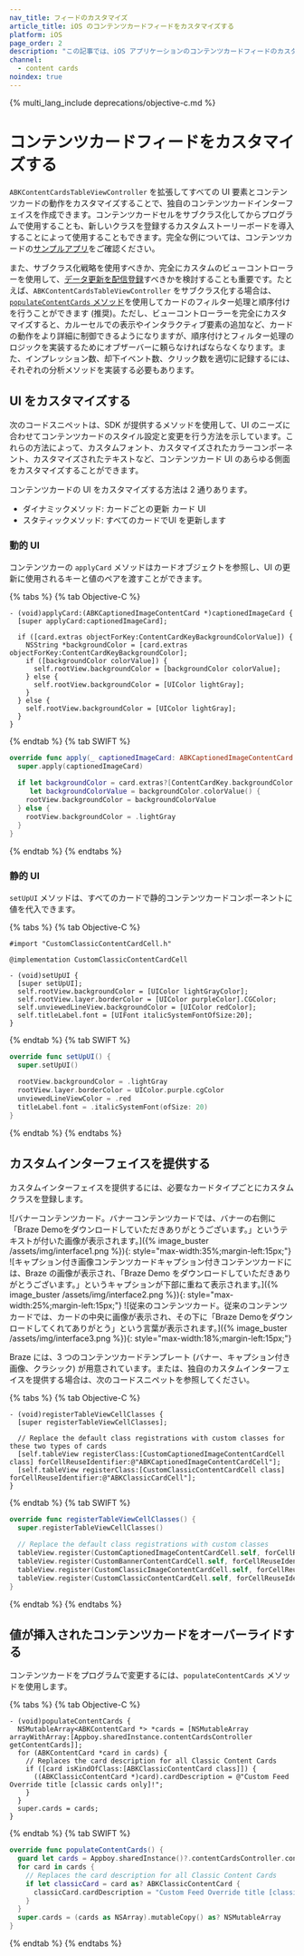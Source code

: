 ```yaml
---
nav_title: フィードのカスタマイズ
article_title: iOS のコンテンツカードフィードをカスタマイズする
platform: iOS
page_order: 2
description: "この記事では、iOS アプリケーションのコンテンツカードフィードのカスタマイズオプションについて説明します。"
channel:
  - content cards
noindex: true
---
```


{% multi_lang_include deprecations/objective-c.md %}

# コンテンツカードフィードをカスタマイズする

`ABKContentCardsTableViewController` を拡張してすべての UI 要素とコンテンツカードの動作をカスタマイズすることで、独自のコンテンツカードインターフェイスを作成できます。コンテンツカードセルをサブクラス化してからプログラムで使用することも、新しいクラスを登録するカスタムストーリーボードを導入することによって使用することもできます。完全な例については、コンテンツカードの[サンプルアプリ](https://github.com/Appboy/appboy-ios-sdk/tree/master/Samples/ContentCards/BrazeContentCardsSampleApp)をご確認ください。 

また、サブクラス化戦略を使用すべきか、完全にカスタムのビューコントローラーを使用して、[データ更新を配信登録]({{site.baseurl}}/developer_guide/platform_integration_guides/ios/content_cards/integration/)すべきかを検討することも重要です。たとえば、`ABKContentCardsTableViewController` をサブクラス化する場合は、[`populateContentCards` メソッド](#overriding-populated-content-cards)を使用してカードのフィルター処理と順序付けを行うことができます (推奨)。ただし、ビューコントローラーを完全にカスタマイズすると、カルーセルでの表示やインタラクティブ要素の追加など、カードの動作をより詳細に制御できるようになりますが、順序付けとフィルター処理のロジックを実装するためにオブザーバーに頼らなければならなくなります。また、インプレッション数、却下イベント数、クリック数を適切に記録するには、それぞれの分析メソッドを実装する必要もあります。

## UI をカスタマイズする

次のコードスニペットは、SDK が提供するメソッドを使用して、UI のニーズに合わせてコンテンツカードのスタイル設定と変更を行う方法を示しています。これらの方法によって、カスタムフォント、カスタマイズされたカラーコンポーネント、カスタマイズされたテキストなど、コンテンツカード UI のあらゆる側面をカスタマイズすることができます。 

コンテンツカードの UI をカスタマイズする方法は 2 通りあります。 
- ダイナミックメソッド: カードごとの更新 カード UI
- スタティックメソッド: すべてのカードでUI を更新します

### 動的 UI

コンテンツカーの `applyCard` メソッドはカードオブジェクトを参照し、UI の更新に使用されるキーと値のペアを渡すことができます。

{% tabs %}
{% tab Objective-C %}
```objc
- (void)applyCard:(ABKCaptionedImageContentCard *)captionedImageCard {
  [super applyCard:captionedImageCard];    
 
  if ([card.extras objectForKey:ContentCardKeyBackgroundColorValue]) {
    NSString *backgroundColor = [card.extras objectForKey:ContentCardKeyBackgroundColor];
    if ([backgroundColor colorValue]) {
      self.rootView.backgroundColor = [backgroundColor colorValue];
    } else {
      self.rootView.backgroundColor = [UIColor lightGray];
    }
  } else {
    self.rootView.backgroundColor = [UIColor lightGray];
  }  
}
```
{% endtab %}
{% tab SWIFT %}
```swift
override func apply(_ captionedImageCard: ABKCaptionedImageContentCard!) {
  super.apply(captionedImageCard)         
 
  if let backgroundColor = card.extras?[ContentCardKey.backgroundColor.rawValue] as? String,
     let backgroundColorValue = backgroundColor.colorValue() {
    rootView.backgroundColor = backgroundColorValue
  } else {
    rootView.backgroundColor = .lightGray
  }
}
```
{% endtab %}
{% endtabs %}

### 静的 UI

`setUpUI` メソッドは、すべてのカードで静的コンテンツカードコンポーネントに値を代入できます。

{% tabs %}
{% tab Objective-C %}
```objc
#import "CustomClassicContentCardCell.h"  
 
@implementation CustomClassicContentCardCell
 
- (void)setUpUI {
  [super setUpUI];
  self.rootView.backgroundColor = [UIColor lightGrayColor];
  self.rootView.layer.borderColor = [UIColor purpleColor].CGColor;
  self.unviewedLineView.backgroundColor = [UIColor redColor];
  self.titleLabel.font = [UIFont italicSystemFontOfSize:20];
}
```
{% endtab %}
{% tab SWIFT %}
```swift
override func setUpUI() {
  super.setUpUI()
     
  rootView.backgroundColor = .lightGray
  rootView.layer.borderColor = UIColor.purple.cgColor
  unviewedLineViewColor = .red
  titleLabel.font = .italicSystemFont(ofSize: 20)
}
```
{% endtab %}
{% endtabs %}

## カスタムインターフェイスを提供する

カスタムインターフェイスを提供するには、必要なカードタイプごとにカスタムクラスを登録します。 

![バナーコンテンツカード。バナーコンテンツカードでは、バナーの右側に「Braze Demoをダウンロードしていただきありがとうございます。」というテキストが付いた画像が表示されます。]({% image_buster /assets/img/interface1.png %}){: style="max-width:35%;margin-left:15px;"}
![キャプション付き画像コンテンツカードキャプション付きコンテンツカードには、Braze の画像が表示され、「Braze Demo をダウンロードしていただきありがとうございます。」というキャプションが下部に重ねて表示されます。]({% image_buster /assets/img/interface2.png %}){: style="max-width:25%;margin-left:15px;"}
![従来のコンテンツカード。従来のコンテンツカードでは、カードの中央に画像が表示され、その下に「Braze Demoをダウンロードしてくれてありがとう」という言葉が表示されます。]({% image_buster /assets/img/interface3.png %}){: style="max-width:18%;margin-left:15px;"}

Braze には、3 つのコンテンツカードテンプレート (バナー、キャプション付き画像、クラシック) が用意されています。または、独自のカスタムインターフェイスを提供する場合は、次のコードスニペットを参照してください。

{% tabs %}
{% tab Objective-C %}
```objc
- (void)registerTableViewCellClasses {
  [super registerTableViewCellClasses];
 
  // Replace the default class registrations with custom classes for these two types of cards
  [self.tableView registerClass:[CustomCaptionedImageContentCardCell class] forCellReuseIdentifier:@"ABKCaptionedImageContentCardCell"];
  [self.tableView registerClass:[CustomClassicContentCardCell class] forCellReuseIdentifier:@"ABKClassicCardCell"];
}
```
{% endtab %}
{% tab SWIFT %}
```swift
override func registerTableViewCellClasses() {
  super.registerTableViewCellClasses()
     
  // Replace the default class registrations with custom classes
  tableView.register(CustomCaptionedImageContentCardCell.self, forCellReuseIdentifier: "ABKCaptionedImageContentCardCell")
  tableView.register(CustomBannerContentCardCell.self, forCellReuseIdentifier: "ABKBannerContentCardCell")
  tableView.register(CustomClassicImageContentCardCell.self, forCellReuseIdentifier: "ABKClassicImageCardCell")
  tableView.register(CustomClassicContentCardCell.self, forCellReuseIdentifier: "ABKClassicCardCell")
}
```
{% endtab %}
{% endtabs %}

## 値が挿入されたコンテンツカードをオーバーライドする

コンテンツカードをプログラムで変更するには、`populateContentCards` メソッドを使用します。

{% tabs %}
{% tab Objective-C %}
```objc
- (void)populateContentCards {
  NSMutableArray<ABKContentCard *> *cards = [NSMutableArray arrayWithArray:[Appboy.sharedInstance.contentCardsController getContentCards]];
  for (ABKContentCard *card in cards) {
    // Replaces the card description for all Classic Content Cards
    if ([card isKindOfClass:[ABKClassicContentCard class]]) {
      ((ABKClassicContentCard *)card).cardDescription = @"Custom Feed Override title [classic cards only]!";
    }
  }
  super.cards = cards;
}
```
{% endtab %}
{% tab SWIFT %}
```swift
override func populateContentCards() {
  guard let cards = Appboy.sharedInstance()?.contentCardsController.contentCards else { return }
  for card in cards {
    // Replaces the card description for all Classic Content Cards
    if let classicCard = card as? ABKClassicContentCard {
      classicCard.cardDescription = "Custom Feed Override title [classic cards only]!"
    }
  }
  super.cards = (cards as NSArray).mutableCopy() as? NSMutableArray
}
```
{% endtab %}
{% endtabs %}
